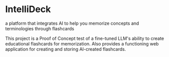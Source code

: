 # IntelliDeck
a platform that integrates AI to help you memorize concepts and terminologies through flashcards

This project is a Proof of Concept test of a fine-tuned LLM's ability to create educational flashcards for memorization. Also provides a functioning web application for creating and storing AI-created flashcards.
